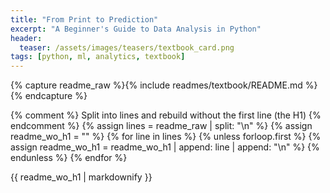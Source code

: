 ```yaml
---
title: "From Print to Prediction"
excerpt: "A Beginner's Guide to Data Analysis in Python"
header:
  teaser: /assets/images/teasers/textbook_card.png
tags: [python, ml, analytics, textbook]
---
```


{% capture readme_raw %}{% include readmes/textbook/README.md %}{% endcapture %}

{% comment %} Split into lines and rebuild without the first line (the H1) {% endcomment %}
{% assign lines = readme_raw | split: "\n" %}
{% assign readme_wo_h1 = "" %}
{% for line in lines %}
  {% unless forloop.first %}
    {% assign readme_wo_h1 = readme_wo_h1 | append: line | append: "\n" %}
  {% endunless %}
{% endfor %}

<div class="readme">
  {{ readme_wo_h1 | markdownify }}
</div>
